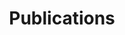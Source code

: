 ---
title: Publications           
type:  landing                

sections:
  # ─────────── 1. Full list rendered in citation view ───────────
  - block: collection
    content:
      title: Recent Publications and Preprints
      page_type: publication       
      filters:
        featured: false            
      order: desc
      count: 100                   # how many to show (0 = unlimited)
    design:
      view: citation               # APA/IEEE compact style
      columns: "1"

  # ─────────── 2. Manually curated highlights ───────────
  - block: markdown
    content:
      title: Highlighted Publications (last 5 years)
      text: |
        ## Theory
        - Foondun, M., Khoshnevisan, D. and Nualart, E. (2024), Instantaneous everywhere-blowup of parabolic SPDEs, **Probability Theory and Related Fields**, 190, 601-624.
        - G. Mesters, P. Zwiernik, Non-independent component analysis. **Annals of Statistics** 2024, Vol. 52, No. 6, 2506-2528.
        - N. Broutin, N. Kamčev, and G. Lugosi. Increasing paths in random temporal graphs. **Annals of Applied Probability**, Vol. 34, No. 6, 5498-5521, 2024.
        - Brownlees, C., & Llorens-Terrazas, J. (2024). Empirical risk minimization for time series: Nonparametric performance bounds for prediction. **Journal of Econometrics**, 244(1), 105849.
        - Rossell D, Kseung AK, Saez I, Michele G. Semi-parametric local variable selection under misspecification. **Biometrika** (2024). Paper DOI 10.1093/biomet/asae068 
        - Cappello, L., Veber, A., Palacios, J. A., An Efficient Coalescent Model for Heterochronously Sampled Molecular Data. **Journal of the American Statistical Association**. Vol. 119, No. 548, 2437-2449,2024.
        - F. Röttger, S. Engelke, P. Zwiernik, Total positivity in multivariate extremes. **Annals of Statistics** 2023, Vol. 51, No. 3, 962-1004.
        - Cappello, L., Madrid Padilla, O. H., Palacios, J. A. (2023). Bayesian Change Point Detection with Spike-and-Slab Priors. **Journal of Computational and Graphical Statistics**, 1-13. 
        - Jewson J, Rossell D. Loss function selection and the use of improper models. **Journal of the Royal Statistical Society B ** 2022 84, 1640-1665. Online version
        - S. Lauritzen, P. Zwiernik. Locally associated graphical models and mixed convex exponential families. **Annals of Statistics** 2022, Vol. 50, No. 5, 962-1004.
        - G. Lugosi and S. Mendelson. Multivariate mean estimation with direction-dependent accuracy. **Journal of the European Mathematical Society**, 2022.
        - L. Addario-Berry, L. Devroye, G. Lugosi, and V. Velona. Broadcasting on random recursive trees. **Annals of Applied Probability**, 32(1):497-528, 2022.
        - Rossell D. Concentration of posterior probabilities and normalized L0 criteria (2022). **Bayesian Analysis**, 17, 2, 565-591. Open access version
        - Avalos-Pacheco A., Rossell D., Savage R (2022). Heterogeneous large datasets integration using Bayesian factor regression. **Bayesian Analysis**. 17(1): 33-66. arXiv.1810.09894
        - Cappello, L., Palacios, J. A., Adaptive Preferential Sampling in Phylodynamics. **Journal of Computational and Graphical Statistics**, 31(2): 541-552, 2022. Open access version
        - G. Lugosi, J. Truszkowski, V. Velona, and P. Zwiernik. Learning partial correlation graphs and graphical models by covariance queries. **Journal of Machine Learning Research**, 22(203):1--41, 2021.
        - Rossell D, Abril O, Bhattacharya A. Approximate Laplace approximations for scalable model selection (2021). **Journal of the Royal Statistical Society B**, 83, 4, 853-879. Online version (open access)
        - G. Lugosi, and S. Mendelson. Robust multivariate mean estimation: the optimality of trimmed mean. **Annals of Statistics**, 2021.
        - S. Lauritzen, C. Uhler and P. Zwiernik, Total positivity in exponential families with application to binary variables. **Annals of Statistics**, 2021, Vol. 49, No. 3, 1436-1459.
        - Rossell D, Rubio FJ. Additive Bayesian variable selection under censoring and  misspecification (2021). **Statistical Science**, 38, 1,13-29 Open access
        - Rossell D, Zwiernik P. Dependence in elliptical partial correlation graphs (2021). **Electronic Journal of Statistics**, 15, 2, 4236-4263. Open access version
        - C. Bordenave, G. Lugosi, and N. Zhivotovskiy. Noise sensitivity of the top eigenvector of a Wigner matrix. **Probability Theory and Related Fields**, 2020.
        - G. Lugosi, and S. Mendelson. Risk minimization by median-of-means tournaments. **Journal of the European Mathematical Society**, 2020.
        - P. Bartlett, P.L. Long, G. Lugosi, and A. Tsigler. Benign overfitting in linear regression. **PNAS**, 117.48 (2020): 30063-30070.

        ## Applications
        - Paper&nbsp;1
    design:
      columns: "1"
---